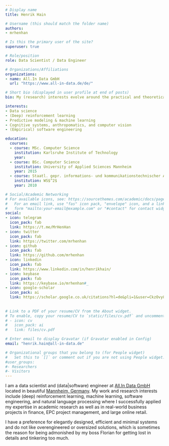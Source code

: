 ```yaml
---
# Display name
title: Henrik Hain

# Username (this should match the folder name)
authors:
- mrhenhan

# Is this the primary user of the site?
superuser: true

# Role/position
role: Data Scientist / Data Engineer

# Organizations/Affiliations
organizations:
- name: All.In Data GmbH
  url: "https://www.all-in-data.de/de/"

# Short bio (displayed in user profile at end of posts)
bio: My (research) interests evolve around the practical and theoretical aspects of software engineering, (self-) learning systems and algorithms, especially (deep) reinforcement learning, spatio-temporal event detection, and computer vision approaches.

interests:
- Data science
- (Deep) reinforcement learning
- Predictive modeling & machine learning
- Cognitive systems, anthropomatics, and computer vision
- (Empirical) software engineering

education:
  courses: 
  - course: MSc. Computer Science
    institution: Karlsruhe Institute of Technology
    year: 
  - course: BSc. Computer Science
    institution: University of Applied Sciences Mannheim
    year: 2015
  - course: Staatl. gepr. informations- und kommunikationstechnischer Assistent
    institution: WS$^2$
    year: 2010

# Social/Academic Networking
# For available icons, see: https://sourcethemes.com/academic/docs/page-builder/#icons
#   For an email link, use "fas" icon pack, "envelope" icon, and a link in the
#   form "mailto:your-email@example.com" or "#contact" for contact widget.
social:
- icon: telegram
  icon_pack: fab
  link: https://t.me/MrHenHan
- icon: twitter
  icon_pack: fab
  link: https://twitter.com/mrhenhan
- icon: github
  icon_pack: fab
  link: https://github.com/mrhenhan
- icon: linkedin
  icon_pack: fab
  link: https://www.linkedin.com/in/henrikhain/
- icon: keybase
  icon_pack: fab
  link: https://keybase.io/mrhenhan#_
- icon: google-scholar
  icon_pack: ai
  link: https://scholar.google.co.uk/citations?hl=de&pli=1&user=CkzOvy8AAAAJ
  
  
# Link to a PDF of your resume/CV from the About widget.
# To enable, copy your resume/CV to `static/files/cv.pdf` and uncomment the lines below.
# - icon: cv
#   icon_pack: ai
#   link: files/cv.pdf

# Enter email to display Gravatar (if Gravatar enabled in Config)
email: "henrik.hain@all-in-data.de"

# Organizational groups that you belong to (for People widget)
#   Set this to `[]` or comment out if you are not using People widget.
#user_groups:
#- Researchers
#- Visitors
---
```

I am a data scientist and (data|software) engineer at [All.In Data GmbH](https://www.all-in-data.de/de/) located in beautiful [Mannheim, Germany](https://en.wikipedia.org/wiki/Mannheim). My work and research interests include (deep) reinforcement learning, machine learning, software engineering, and natural language processing where I successfully applied my expertise in academic research as well as in real-world business projects in finance, EPC project management, and large online retail. 

I have a preference for elegantly designed, efficient and minimal systems and do not like overengineered or oversized solutions, which is sometimes the reason for being admonished by my boss Florian for getting lost in details and tinkering too much.
